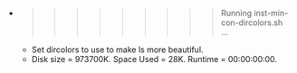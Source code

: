* >>>>>>>>> Running inst-min-con-dircolors.sh ...
  * Set dircolors to use  to make ls more beautiful.
  * Disk size = 973700K. Space Used = 28K. Runtime = 00:00:00:00.
